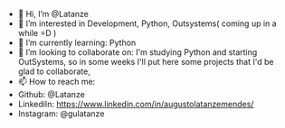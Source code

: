 - 👋 Hi, I’m @Latanze
- 👀 I’m interested in Development, Python, Outsystems( coming up in a while =D ) 
- 🌱 I’m currently learning: Python
- 💞️ I’m looking to collaborate on: I'm studying Python and starting OutSystems, so in some weeks I'll put here some projects that I'd be glad to collaborate,
- 📫 How to reach me: 
- Github: @Latanze
- LinkediIn: https://www.linkedin.com/in/augustolatanzemendes/
- Instagram: @gulatanze



<!---
Latanze/Latanze is a ✨ special ✨ repository because its `README.md` (this file) appears on your GitHub profile.
You can click the Preview link to take a look at your changes.
--->
